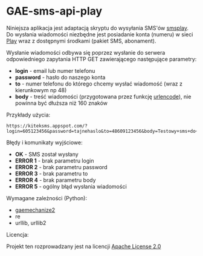 GAE-sms-api-play
====================
Niniejsza aplikacja jest adaptacją skryptu do wysyłania SMS'ów [smsplay](http://code.google.com/p/smsplay/).
Do wysłania wiadomości niezbędne jest posiadanie konta (numeru) w sieci [Play](http://www.play.pl/) wraz z dostępnymi środkami (pakiet SMS, abonament).

Wysłanie wiadomości odbywa się poprzez wysłanie do serwera odpowiedniego zapytania HTTP GET zawierającego następujące parametry:

* **login** - email lub numer telefonu
* **password** - hasło do naszego konta
* **to** - numer telefonu do którego chcemy wysłać wiadomość (wraz z kierunkowym np 48)
* **body** - treść wiadomości (przygotowana przez funkcję [urlencode](http://www.opinionatedgeek.com/dotnet/tools/urlencode/Encode.aspx)), nie powinna być dłuższa niż 160 znaków

Przykłady użycia:

    https://kiteksms.appspot.com/?login=605123456&password=tajnehaslo&to=48609123456&body=Testowy+sms+do+Ciebie

Błędy i komunikaty wyjściowe:

* **OK** - SMS został wysłany
* **ERROR 1** - brak parametru login
* **ERROR 2** - brak parametru password
* **ERROR 3** - brak parametru to
* **ERROR 4** - brak parametru body
* **ERROR 5** - ogólny błąd wysłania wiadomości

Wymagane zależności (Python):

* [gaemechanize2](http://code.google.com/p/gaemechanize2/)
* re
* urllib, urllib2


Licencja:

Projekt ten rozprowadzany jest na licencji [Apache License 2.0](http://www.apache.org/licenses/LICENSE-2.0)